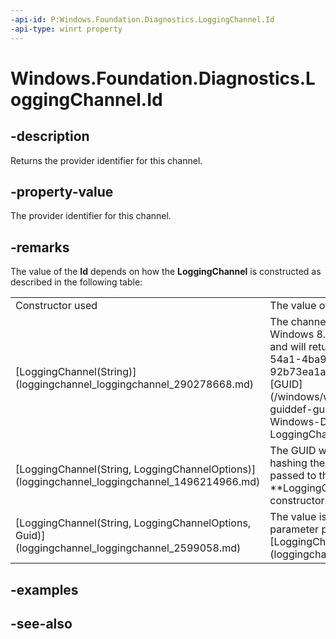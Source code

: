 ```yaml
---
-api-id: P:Windows.Foundation.Diagnostics.LoggingChannel.Id
-api-type: winrt property
---
```


<!-- Property syntax
public System.Guid Id { get; }
-->

# Windows.Foundation.Diagnostics.LoggingChannel.Id

## -description
Returns the provider identifier for this channel.

## -property-value
The provider identifier for this channel.

## -remarks
The value of the **Id** depends on how the **LoggingChannel** is constructed as described in the following table:<table>
   <tr><td>Constructor used</td><td>The value of **Id**</td></tr>
   <tr><td>[LoggingChannel(String)](loggingchannel_loggingchannel_290278668.md)</td><td>The channel will be operating in Windows 8.1 compatibility mode and will return **4bd2826e-54a1-4ba9-bf63-92b73ea1ac4a** which is the [GUID](/windows/win32/api/guiddef/ns-guiddef-guid) for the Microsoft-Windows-Diagnostics-LoggingChannel manifest.</td></tr>
   <tr><td>[LoggingChannel(String, LoggingChannelOptions)](loggingchannel_loggingchannel_1496214966.md)</td><td>The GUID will be determined by hashing the *name* parameter passed to the **LoggingChannel** constructor.</td></tr>
   <tr><td>[LoggingChannel(String, LoggingChannelOptions, Guid)](loggingchannel_loggingchannel_2599058.md)</td><td>The value is the same as the *Id* parameter passed to the [LoggingChannel](loggingchannel.md) constructor.</td></tr>
</table>

## -examples

## -see-also

